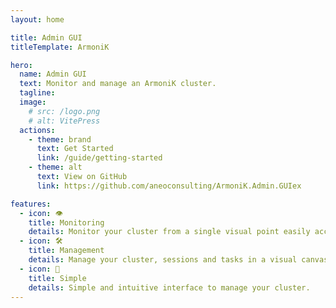```yaml
---
layout: home

title: Admin GUI
titleTemplate: ArmoniK

hero:
  name: Admin GUI
  text: Monitor and manage an ArmoniK cluster.
  tagline:
  image:
    # src: /logo.png
    # alt: VitePress
  actions:
    - theme: brand
      text: Get Started
      link: /guide/getting-started
    - theme: alt
      text: View on GitHub
      link: https://github.com/aneoconsulting/ArmoniK.Admin.GUIex

features:
  - icon: 👁
    title: Monitoring
    details: Monitor your cluster from a single visual point easily accessible.
  - icon: 🛠
    title: Management
    details: Manage your cluster, sessions and tasks in a visual canvas.
  - icon: 🖖
    title: Simple
    details: Simple and intuitive interface to manage your cluster.
---
```


<!--
- How to create his own client
  - Introduction
  - Proto files

do not put this in a guide. Create another section.
 -->
